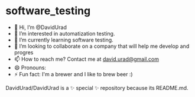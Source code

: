# software_testing

- 👋 Hi, I’m @DavidUrad
- 👀 I’m interested in automatization testing.
- 🌱 I’m currently learning software testing.
- 💞️ I’m looking to collaborate on a company that will help me develop and progres
- 📫 How to reach me? Contact me at david.urad@gmail.com
- 😄 Pronouns: 
- ⚡ Fun fact: I'm a brewer and I like to brew beer :)

DavidUrad/DavidUrad is a ✨ special ✨ repository because its README.md.
